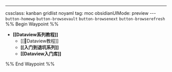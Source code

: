 ---
cssclass: kanban gridlist noyaml
tag: moc
obsidianUIMode: preview
--- `button-homewp`  `button-browsevault`  `button-browsenext` `button-browserefresh` 
%% Begin Waypoint %%
- **[[Dataview系列教程]]**
	- [[🔑Dataview教程]]
	- **[[入门到退坑系列]]**
	- **[[Dataview入门库]]**

%% End Waypoint %%